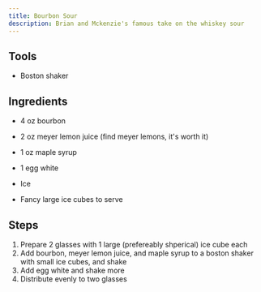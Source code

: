 ```yaml
---
title: Bourbon Sour
description: Brian and Mckenzie's famous take on the whiskey sour
---
```


## Tools
* Boston shaker


## Ingredients
* 4 oz bourbon
* 2 oz meyer lemon juice (find meyer lemons, it's worth it)
* 1 oz maple syrup
* 1 egg white

* Ice
* Fancy large ice cubes to serve


## Steps
1. Prepare 2 glasses with 1 large (prefereably shperical) ice cube each
1. Add bourbon, meyer lemon juice, and maple syrup to a boston shaker with small ice cubes, and shake
1. Add egg white and shake more
1. Distribute evenly to two glasses
